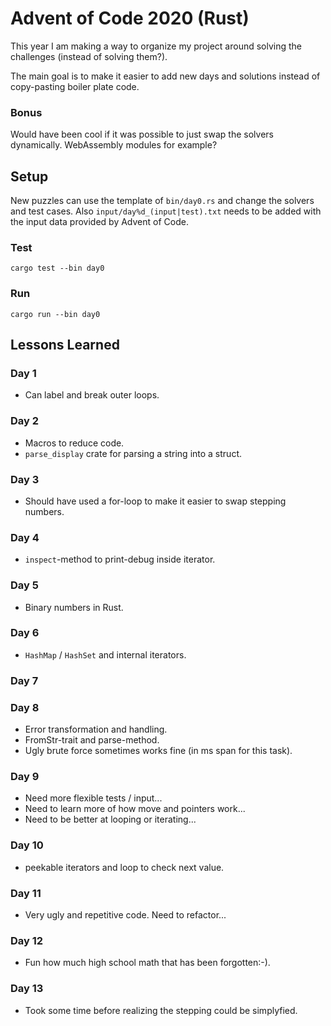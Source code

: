 # Advent of Code 2020 (Rust)
This year I am making a way to organize my project around solving the challenges (instead of solving them?).

The main goal is to make it easier to add new days and solutions instead of copy-pasting boiler plate code.

### Bonus
Would have been cool if it was possible to just swap the solvers dynamically. WebAssembly modules for example?

## Setup
New puzzles can use the template of `bin/day0.rs` and change the solvers and test cases. Also `input/day%d_(input|test).txt` needs to be added with the input data provided by Advent of Code.

### Test
`cargo test --bin day0`

### Run
`cargo run --bin day0`


## Lessons Learned
### Day 1
- Can label and break outer loops.

### Day 2
- Macros to reduce code.
- `parse_display` crate for parsing a string into a struct.

### Day 3
- Should have used a for-loop to make it easier to swap stepping numbers.

### Day 4
- `inspect`-method to print-debug inside iterator.

### Day 5
- Binary numbers in Rust.

### Day 6
- `HashMap` / `HashSet` and internal iterators.

### Day 7

### Day 8
- Error transformation and handling.
- FromStr-trait and parse-method.
- Ugly brute force sometimes works fine (in ms span for this task).

### Day 9
- Need more flexible tests / input...
- Need to learn more of how move and pointers work...
- Need to be better at looping or iterating...

### Day 10
- peekable iterators and loop to check next value.

### Day 11
- Very ugly and repetitive code. Need to refactor...

### Day 12
- Fun how much high school math that has been forgotten:-).

### Day 13
- Took some time before realizing the stepping could be simplyfied.